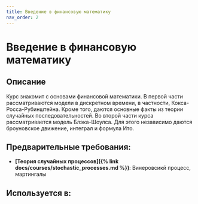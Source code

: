 ```yaml
---
title: Введение в финансовую математику
nav_order: 2
---
```


# Введение в финансовую математику


## Описание 
Курс знакомит с основами финансовой математики. В первой части рассматриваются модели
в дискретном времени, в частности, Кокса-Росса-Рубинштейна. Кроме того, даются основные
факты из теории случайных последовательностей. Во второй части курса рассматривается 
модель Блэка-Шоулса. Для этого независимо даются броуновское движение, интеграл и формула Ито.


## Предварительные требования:

- **[Теория случайных процессов]({% link docs/courses/stochastic_processes.md %})**: Винеровсикй процесс, мартингалы



## Используется в:
